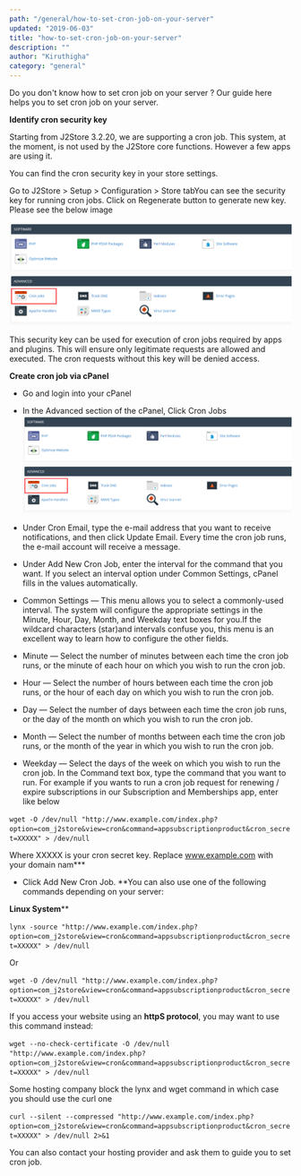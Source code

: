 ```yaml
---
path: "/general/how-to-set-cron-job-on-your-server"
updated: "2019-06-03"
title: "how-to-set-cron-job-on-your-server"
description: ""
author: "Kiruthigha"
category: "general"
---
```

Do you don't know how to set cron job on your server ? Our guide here helps you to set cron job on your server.

**Identify cron security key**

Starting from J2Store 3.2.20, we are supporting a cron job. This system, at the moment, is not used by the J2Store core functions. However a few apps are using it.

You can find the cron security key in your store settings.

Go to J2Store > Setup > Configuration > Store tabYou can see the security key for running cron jobs. Click on Regenerate button to generate new key. Please see the below image

![intro](../../images/general/advanced.png)

This security key can be used for execution of cron jobs required by apps and plugins. This will ensure only legitimate requests are allowed and executed. The cron requests without this key will be denied access.

**Create cron job via cPanel**

* Go and login into your cPanel
* In the Advanced section of the cPanel, Click Cron Jobs
![Intro](../../images/general/advanced.png)
* Under Cron Email, type the e-mail address that you want to receive notifications, and then click Update Email. Every time the cron job runs, the e-mail account will receive a message.
* Under Add New Cron Job, enter the interval for the command that you want.
If you select an interval option under Common Settings, cPanel fills in the values automatically.

* Common Settings — This menu allows you to select a commonly-used interval. The system will configure the appropriate settings in the Minute, Hour, Day, Month, and Weekday text boxes for you.If the wildcard characters (star)and intervals confuse you, this menu is an excellent way to learn how to configure the other fields.
* Minute — Select the number of minutes between each time the cron job runs, or the minute of each hour on which you wish to run the cron job.
* Hour — Select the number of hours between each time the cron job runs, or the hour of each day on which you wish to run the cron job.
* Day — Select the number of days between each time the cron job runs, or the day of the month on which you wish to run the cron job.
* Month — Select the number of months between each time the cron job runs, or the month of the year in which you wish to run the cron job.
* Weekday — Select the days of the week on which you wish to run the cron job.
In the Command text box, type the command that you want to run. For example if you wants to run a cron job request for renewing / expire subscriptions in our Subscription and Memberships app, enter like below

`wget -O /dev/null "http://www.example.com/index.php?option=com_j2store&view=cron&command=appsubscriptionproduct&cron_secret=XXXXX" > /dev/null`



Where XXXXX is your cron secret key. Replace www.example.com with your domain nam***

* Click Add New Cron Job.
**You can also use one of the following commands depending on your server:

**Linux System****

`lynx -source "http://www.example.com/index.php?option=com_j2store&view=cron&command=appsubscriptionproduct&cron_secret=XXXXX" > /dev/null`

Or

`wget -O /dev/null "http://www.example.com/index.php?option=com_j2store&view=cron&command=appsubscriptionproduct&cron_secret=XXXXX" > /dev/null`

If you access your website using an **httpS protocol**, you may want to use this command instead:

`wget --no-check-certificate -O /dev/null "http://www.example.com/index.php?option=com_j2store&view=cron&command=appsubscriptionproduct&cron_secret=XXXXX" > /dev/null`

Some hosting company block the lynx and wget command in which case you should use the curl one

`curl --silent --compressed "http://www.example.com/index.php?option=com_j2store&view=cron&command=appsubscriptionproduct&cron_secret=XXXXX" > /dev/null 2>&1`

You can also contact your hosting provider and ask them to guide you to set cron job.

